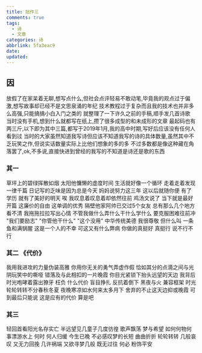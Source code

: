 ```yaml
---
title: 拙作三
comments: true
tags:
  - 诗
  - 文章
categories: 诗
abbrlink: 5fa3eac9
date:
updated:
---
```

## 因

放假了在家呆着无聊,想写点什么,但社会点评轻易不敢动笔,毕竟我的观点过于偏激,想写故事却已经不是文思泉涌的年纪
技术教程过于复杂而且我的技术也并非多么高强,只能搞搞小白入门之类的
就整理了一下许久之前的手稿,顺手发几首诗歌<!--more-->
当时没有手机,想到什么就都写在纸上,攒了很多成型的和未成形的文章
最起码也有两三斤,以下即为其中三篇,都写于2019年1月,我的高中时期,写好后应该没有任何人看到过
当时的大家虽然知道我写诗但应该不知道我写的诗的具体数量,虽然其中不乏玩笑之作,但说实话数量实际上比他们想象的多的多
不过多数都是像这种藏在角落罢了,ok,不多说,直接快进到曾经的我写的不知道是诗还是歌的东西

### 其一

草坪上的碧绿挥散如烟
太阳他慵懒的虚度时间
生活就好像一个循环
走着走着发现一律千篇
日记写的乏味是因为总是今天
妈妈说努力这三年
这以后就随你便
有了学历
就有了美好的明天
唉 我叹息着叹息着却依然往前
鸡汤文说了
当下就是最好开篇
这廉价的自由
这单调的优秀
隔壁他家阿帅已交过5个女友
总有那么几个地方看不清
我拖拖拉拉写出心情
不管我做什么弄什么干什么学什么
要克服困难往前冲
"我们要励志"
"你管他干什么"
"这个没用"
中华传统美德
我很尊敬
但什么叫
一条鱼和满锅腥
这是一个人的不幸
可这又有什么弊病
你做的真挺好
真挺行
说不行不行

### 其二 《代价》

我用我进攻的力量伪装高雅
你用你无关的勇气弄虚作假
恰如其分的点滴之间与光阴玩笑中的嘶哑
错落及与此相扣的一片晚霞
你目光紧锁下抬头远望的天边
我背后时光咆哮着露出獠牙
枉负
什么代价
盲目挣扎
反抗着倒下
黑夜与火
兼容框架
时光轮轮转转不分春秋冬夏
夜晚寒凉如水何来太多月下
舍弃的不止这天边抑或晚霞
可到最后只能说
这是应有的代价
算是吧

### 其三


轻回首看阳光名存实亡
半远望见几童子几度彷徨
歌声飘荡
梦与希望
如何何物何事漂游水上
何时
何人归缓
今生已晚
不必感叹梦的长短
曲曲折折
轮轮转转
几般哀叹
又无力回挽
几许祸端
又欲寻梦几般
既无过往
何必
粉饰平安
